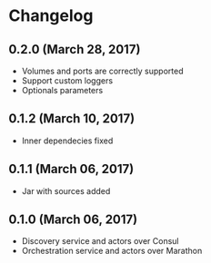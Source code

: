 # Changelog

## 0.2.0 (March 28, 2017)

* Volumes and ports are correctly supported
* Support custom loggers
* Optionals parameters

## 0.1.2 (March 10, 2017)

* Inner dependecies fixed

## 0.1.1 (March 06, 2017)

* Jar with sources added

## 0.1.0 (March 06, 2017)

* Discovery service and actors over Consul
* Orchestration service and actors over Marathon
